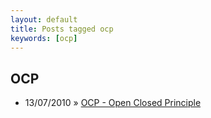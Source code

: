 ```yaml
---
layout: default
title: Posts tagged ocp
keywords: [ocp]
---
```

<h2 class="category">OCP</h2>
<ul class="posts">
<li>
<p>
<span class="date">13/07/2010</span> &raquo;
<a href="/blog/ocp-open-closed-principle">OCP - Open Closed Principle</a>
</p>
</li>
</ul>
